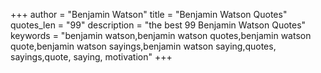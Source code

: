 +++
author = "Benjamin Watson"
title = "Benjamin Watson Quotes"
quotes_len = "99"
description = "the best 99 Benjamin Watson Quotes"
keywords = "benjamin watson,benjamin watson quotes,benjamin watson quote,benjamin watson sayings,benjamin watson saying,quotes, sayings,quote, saying, motivation"
+++
